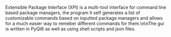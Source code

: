 Extensible Package Interface (XPI) is a multi-tool interface for command line based package managers, the program it self generates a list of customizable commands based on inputted package managers and allows for a much easier way to remeber different commands for them.\n\nThe gui is written in PyQt6 as well as using shell scripts and json files.
